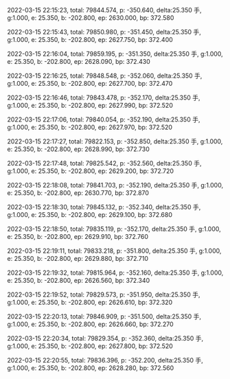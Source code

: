 2022-03-15 22:15:23, total: 79844.574, p: -350.640, delta:25.350 手, g:1.000, e: 25.350, b: -202.800, ep: 2630.000, bp: 372.580

2022-03-15 22:15:43, total: 79850.980, p: -351.450, delta:25.350 手, g:1.000, e: 25.350, b: -202.800, ep: 2627.750, bp: 372.400

2022-03-15 22:16:04, total: 79859.195, p: -351.350, delta:25.350 手, g:1.000, e: 25.350, b: -202.800, ep: 2628.090, bp: 372.430

2022-03-15 22:16:25, total: 79848.548, p: -352.060, delta:25.350 手, g:1.000, e: 25.350, b: -202.800, ep: 2627.700, bp: 372.470

2022-03-15 22:16:46, total: 79843.478, p: -352.170, delta:25.350 手, g:1.000, e: 25.350, b: -202.800, ep: 2627.990, bp: 372.520

2022-03-15 22:17:06, total: 79840.054, p: -352.190, delta:25.350 手, g:1.000, e: 25.350, b: -202.800, ep: 2627.970, bp: 372.520

2022-03-15 22:17:27, total: 79822.153, p: -352.850, delta:25.350 手, g:1.000, e: 25.350, b: -202.800, ep: 2628.990, bp: 372.730

2022-03-15 22:17:48, total: 79825.542, p: -352.560, delta:25.350 手, g:1.000, e: 25.350, b: -202.800, ep: 2629.200, bp: 372.720

2022-03-15 22:18:08, total: 79841.703, p: -352.190, delta:25.350 手, g:1.000, e: 25.350, b: -202.800, ep: 2630.770, bp: 372.870

2022-03-15 22:18:30, total: 79845.132, p: -352.340, delta:25.350 手, g:1.000, e: 25.350, b: -202.800, ep: 2629.100, bp: 372.680

2022-03-15 22:18:50, total: 79835.119, p: -352.170, delta:25.350 手, g:1.000, e: 25.350, b: -202.800, ep: 2629.910, bp: 372.760

2022-03-15 22:19:11, total: 79833.218, p: -351.800, delta:25.350 手, g:1.000, e: 25.350, b: -202.800, ep: 2629.880, bp: 372.710

2022-03-15 22:19:32, total: 79815.964, p: -352.160, delta:25.350 手, g:1.000, e: 25.350, b: -202.800, ep: 2626.560, bp: 372.340

2022-03-15 22:19:52, total: 79829.573, p: -351.950, delta:25.350 手, g:1.000, e: 25.350, b: -202.800, ep: 2626.610, bp: 372.320

2022-03-15 22:20:13, total: 79846.909, p: -351.500, delta:25.350 手, g:1.000, e: 25.350, b: -202.800, ep: 2626.660, bp: 372.270

2022-03-15 22:20:34, total: 79829.354, p: -352.360, delta:25.350 手, g:1.000, e: 25.350, b: -202.800, ep: 2627.800, bp: 372.520

2022-03-15 22:20:55, total: 79836.396, p: -352.200, delta:25.350 手, g:1.000, e: 25.350, b: -202.800, ep: 2628.280, bp: 372.560